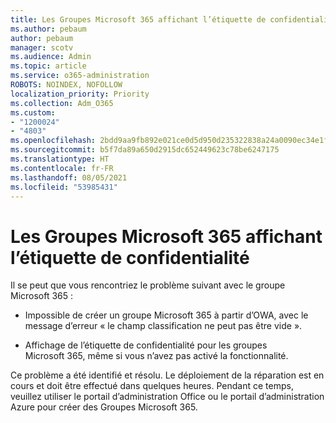 ```yaml
---
title: Les Groupes Microsoft 365 affichant l’étiquette de confidentialité
ms.author: pebaum
author: pebaum
manager: scotv
ms.audience: Admin
ms.topic: article
ms.service: o365-administration
ROBOTS: NOINDEX, NOFOLLOW
localization_priority: Priority
ms.collection: Adm_O365
ms.custom:
- "1200024"
- "4803"
ms.openlocfilehash: 2bdd9aa9fb892e021ce0d5d950d235322838a24a0090ec34e1fe040cb1473113
ms.sourcegitcommit: b5f7da89a650d2915dc652449623c78be6247175
ms.translationtype: HT
ms.contentlocale: fr-FR
ms.lasthandoff: 08/05/2021
ms.locfileid: "53985431"
---
```

# <a name="microsoft-365-groups-showing-sensitivity-label"></a>Les Groupes Microsoft 365 affichant l’étiquette de confidentialité

Il se peut que vous rencontriez le problème suivant avec le groupe Microsoft 365 :

- Impossible de créer un groupe Microsoft 365 à partir d’OWA, avec le message d’erreur « le champ classification ne peut pas être vide ».

- Affichage de l’étiquette de confidentialité pour les groupes Microsoft 365, même si vous n’avez pas activé la fonctionnalité.

Ce problème a été identifié et résolu. Le déploiement de la réparation est en cours et doit être effectué dans quelques heures. Pendant ce temps, veuillez utiliser le portail d’administration Office ou le portail d’administration Azure pour créer des Groupes Microsoft 365.  
